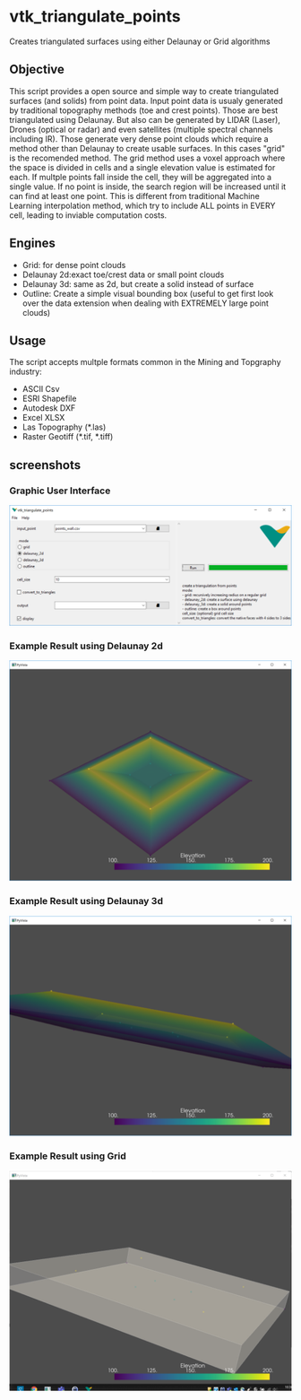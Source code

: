 # vtk_triangulate_points
Creates triangulated surfaces using either Delaunay or Grid algorithms

## Objective
This script provides a open source and simple way to create triangulated surfaces (and solids) from point data.
Input point data is usualy generated by traditional topography methods (toe and crest points). Those are best triangulated using Delaunay.
But also can be generated by LIDAR (Laser), Drones (optical or radar) and even satellites (multiple spectral channels including IR). Those generate very dense point clouds which require a method other than Delaunay to create usable surfaces. In this cases "grid" is the recomended method.
The grid method uses a voxel approach where the space is divided in cells and a single elevation value is estimated for each. If multple points fall inside the cell, they will be aggregated into a single value. If no point is inside, the search region will be increased until it can find at least one point. This is different from traditional Machine Learning interpolation method, which try to include ALL points in EVERY cell, leading to inviable computation costs.

## Engines
 - Grid: for dense point clouds
 - Delaunay 2d:exact toe/crest data or small point clouds
 - Delaunay 3d: same as 2d, but create a solid instead of surface
 - Outline: Create a simple visual bounding box (useful to get first look over the data extension when dealing with EXTREMELY large point clouds)

## Usage
The script accepts multple formats common in the Mining and Topgraphy industry:
 - ASCII Csv
 - ESRI Shapefile
 - Autodesk DXF
 - Excel XLSX
 - Las Topography (*.las)
 - Raster Geotiff (*.tif, *.tiff)

## screenshots
### Graphic User Interface
![screenshot1](https://github.com/pemn/vtk_triangulate_points/blob/master/assets/screenshot1.png)
### Example Result using Delaunay 2d
![screenshot2](https://github.com/pemn/vtk_triangulate_points/blob/master/assets/screenshot2.png)
### Example Result using Delaunay 3d
![screenshot3](https://github.com/pemn/vtk_triangulate_points/blob/master/assets/screenshot3.png)
### Example Result using Grid
![screenshot4](https://github.com/pemn/vtk_triangulate_points/blob/master/assets/screenshot4.png)


